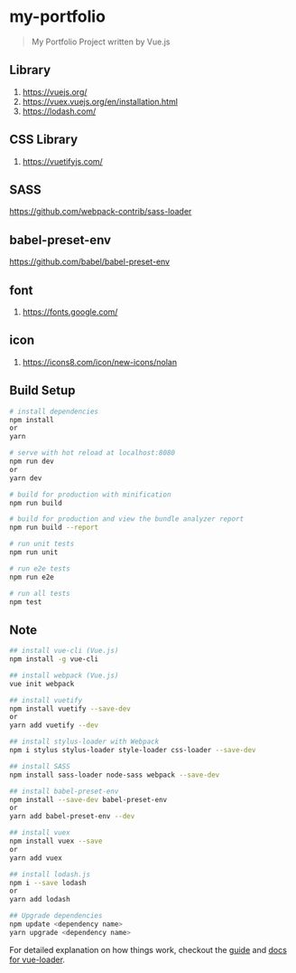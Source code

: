 # my-portfolio

> My Portfolio Project written by Vue.js

## Library
1. https://vuejs.org/
2. https://vuex.vuejs.org/en/installation.html
3. https://lodash.com/

## CSS Library
1. https://vuetifyjs.com/

## SASS
https://github.com/webpack-contrib/sass-loader

## babel-preset-env
https://github.com/babel/babel-preset-env

## font
1. https://fonts.google.com/

## icon
1. https://icons8.com/icon/new-icons/nolan

## Build Setup

``` bash
# install dependencies
npm install
or
yarn

# serve with hot reload at localhost:8080
npm run dev
or
yarn dev

# build for production with minification
npm run build

# build for production and view the bundle analyzer report
npm run build --report

# run unit tests
npm run unit

# run e2e tests
npm run e2e

# run all tests
npm test
```

## Note
``` bash
## install vue-cli (Vue.js)
npm install -g vue-cli

## install webpack (Vue.js)
vue init webpack

## install vuetify
npm install vuetify --save-dev
or
yarn add vuetify --dev

## install stylus-loader with Webpack
npm i stylus stylus-loader style-loader css-loader --save-dev

## install SASS
npm install sass-loader node-sass webpack --save-dev

## install babel-preset-env
npm install --save-dev babel-preset-env
or
yarn add babel-preset-env --dev

## install vuex
npm install vuex --save
or
yarn add vuex

## install lodash.js
npm i --save lodash
or
yarn add lodash

## Upgrade dependencies
npm update <dependency name>
yarn upgrade <dependency name>
```

For detailed explanation on how things work, checkout the [guide](http://vuejs-templates.github.io/webpack/) and [docs for vue-loader](http://vuejs.github.io/vue-loader).

